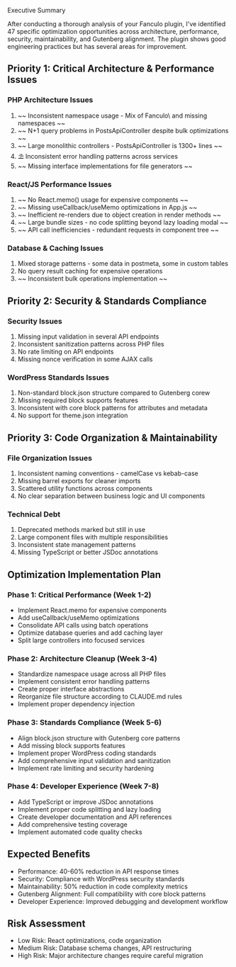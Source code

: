 Executive Summary

After conducting a thorough analysis of your Fanculo plugin, I've identified 47 specific optimization
opportunities across architecture, performance, security, maintainability, and Gutenberg alignment. The
plugin shows good engineering practices but has several areas for improvement.

## Priority 1: Critical Architecture & Performance Issues

### PHP Architecture Issues

1. ~~ Inconsistent namespace usage - Mix of Fanculo\ and missing namespaces ~~
2. ~~ N+1 query problems in PostsApiController despite bulk optimizations ~~
3. ~~ Large monolithic controllers - PostsApiController is 1300+ lines ~~
4. ⛱️ Inconsistent error handling patterns across services
5. ~~ Missing interface implementations for file generators ~~

### React/JS Performance Issues

1. ~~ No React.memo() usage for expensive components ~~
2. ~~ Missing useCallback/useMemo optimizations in App.js ~~
3. ~~ Inefficient re-renders due to object creation in render methods ~~
4. ~~ Large bundle sizes - no code splitting beyond lazy loading modal ~~
5. ~~ API call inefficiencies - redundant requests in component tree ~~

### Database & Caching Issues

1. Mixed storage patterns - some data in postmeta, some in custom tables
2. No query result caching for expensive operations
3. ~~ Inconsistent bulk operations implementation ~~

## Priority 2: Security & Standards Compliance

### Security Issues

1. Missing input validation in several API endpoints
2. Inconsistent sanitization patterns across PHP files
3. No rate limiting on API endpoints
4. Missing nonce verification in some AJAX calls

### WordPress Standards Issues

1. Non-standard block.json structure compared to Gutenberg corew
2. Missing required block supports features
3. Inconsistent with core block patterns for attributes and metadata
4. No support for theme.json integration

## Priority 3: Code Organization & Maintainability

### File Organization Issues

1. Inconsistent naming conventions - camelCase vs kebab-case
2. Missing barrel exports for cleaner imports
3. Scattered utility functions across components
4. No clear separation between business logic and UI components

### Technical Debt

1. Deprecated methods marked but still in use
2. Large component files with multiple responsibilities
3. Inconsistent state management patterns
4. Missing TypeScript or better JSDoc annotations

## Optimization Implementation Plan

### Phase 1: Critical Performance (Week 1-2)

- Implement React.memo for expensive components
- Add useCallback/useMemo optimizations
- Consolidate API calls using batch operations
- Optimize database queries and add caching layer
- Split large controllers into focused services

### Phase 2: Architecture Cleanup (Week 3-4)

- Standardize namespace usage across all PHP files
- Implement consistent error handling patterns
- Create proper interface abstractions
- Reorganize file structure according to CLAUDE.md rules
- Implement proper dependency injection

### Phase 3: Standards Compliance (Week 5-6)

- Align block.json structure with Gutenberg core patterns
- Add missing block supports features
- Implement proper WordPress coding standards
- Add comprehensive input validation and sanitization
- Implement rate limiting and security hardening

### Phase 4: Developer Experience (Week 7-8)

- Add TypeScript or improve JSDoc annotations
- Implement proper code splitting and lazy loading
- Create developer documentation and API references
- Add comprehensive testing coverage
- Implement automated code quality checks

## Expected Benefits

- Performance: 40-60% reduction in API response times
- Security: Compliance with WordPress security standards
- Maintainability: 50% reduction in code complexity metrics
- Gutenberg Alignment: Full compatibility with core block patterns
- Developer Experience: Improved debugging and development workflow

## Risk Assessment

- Low Risk: React optimizations, code organization
- Medium Risk: Database schema changes, API restructuring
- High Risk: Major architecture changes require careful migration
